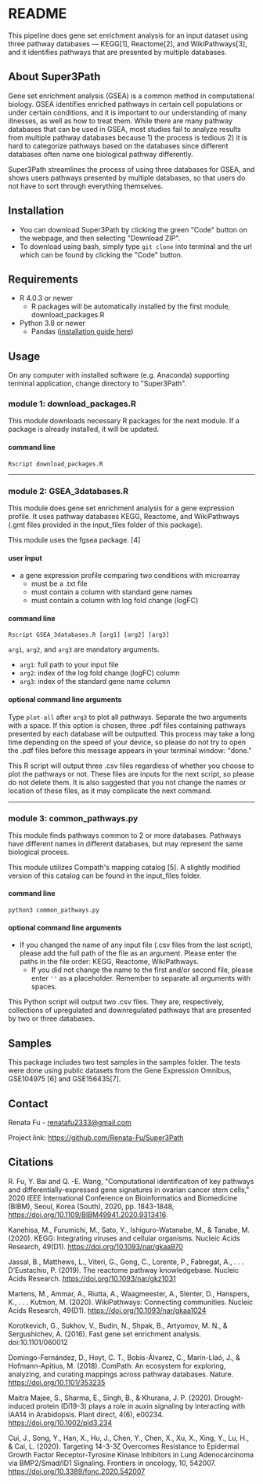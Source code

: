 # README
This pipeline does gene set enrichment analysis for an input dataset using three pathway databases –– KEGG[1], Reactome[2], and WikiPathways[3], and it identifies pathways that are presented by multiple databases.

## About Super3Path
Gene set enrichment analysis (GSEA) is a common method in computational biology. GSEA identifies enriched pathways in certain cell populations or under certain conditions, and it is important to our understanding of many illnesses, as well as how to treat them. While there are many pathway databases that can be used in GSEA, most studies fail to analyze results from multiple pathway databases because 1) the process is tedious 2) it is hard to categorize pathways based on the databases since different databases often name one biological pathway differently.

Super3Path streamlines the process of using three databases for GSEA, and shows users pathways presented by multiple databases, so that users do not have to sort through everything themselves.

## Installation
* You can download Super3Path by clicking the green "Code" button on the webpage, and then selecting "Download ZIP".
* To download using bash, simply type `git clone` into terminal and the url which can be found by clicking the "Code" button.

## Requirements
* R 4.0.3 or newer
    * R packages will be automatically installed by the first module, download_packages.R
* Python 3.8 or newer
    * Pandas ([installation guide here](https://pandas.pydata.org/pandas-docs/stable/getting_started/install.html))

## Usage
On any computer with installed software (e.g. Anaconda) supporting terminal application, change directory to "Super3Path".
### module 1: download_packages.R
This module downloads necessary R packages for the next module. If a package is already installed, it will be updated.
#### command line
`Rscript download_packages.R`

-------------------------------

### module 2: GSEA_3databases.R
This module does gene set enrichment analysis for a gene expression profile.
It uses pathway databases KEGG, Reactome, and WikiPathways (.gmt files provided in the input_files folder of this package).

This module uses the fgsea package. [4]
#### user input
* a gene expression profile comparing two conditions with microarray
    * must be a .txt file
    * must contain a column with standard gene names
    * must contain a column with log fold change (logFC)
#### command line
`Rscript GSEA_3databases.R [arg1] [arg2] [arg3]`

`arg1`, `arg2`, and `arg3` are mandatory arguments.
* `arg1`: full path to your input file
* `arg2`: index of the log fold change (logFC) column
* `arg3`: index of the standard gene name column
#### optional command line arguments
Type `plot-all` after `arg3` to plot all pathways. Separate the two arguments with a space. If this option is chosen, three .pdf files containing pathways presented by each database will be outputted. This process may take a long time depending on the speed of your device, so please do not try to open the .pdf files before this message appears in your terminal window: "done."

This R script will output three .csv files regardless of whether you choose to plot the pathways or not. These files are inputs for the next script, so please do not delete them. It is also suggested that you not change the names or location of these files, as it may complicate the next command.

-------------------------------

### module 3: common_pathways.py
This module finds pathways common to 2 or more databases. Pathways have different names in different databases, but may represent the same biological process.

This module utilizes Compath's mapping catalog [5]. A slightly modified version of this catalog can be found in the input_files folder.
#### command line
`python3 common_pathways.py`
#### optional command line arguments
* If you changed the name of any input file (.csv files from the last script), please add the full path of the file as an argument. Please enter the paths in the file order: KEGG, Reactome, WikiPathways.
    * If you did not change the name to the first and/or second file, please enter `''` as a placeholder.
Remember to separate all arguments with spaces.

This Python script will output two .csv files. They are, respectively, collections of upregulated and downregulated pathways that are presented by two or three databases.

## Samples
This package includes two test samples in the samples folder. The tests were done using public datasets from the Gene Expression Omnibus, GSE104975 [6] and GSE156435[7].

## Contact
Renata Fu - renatafu2333@gmail.com

Project link: https://github.com/Renata-Fu/Super3Path

## Citations
R. Fu, Y. Bai and Q. -E. Wang, "Computational identification of key pathways and differentially-expressed gene signatures in ovarian cancer stem cells," 2020 IEEE International Conference on Bioinformatics and Biomedicine (BIBM), Seoul, Korea (South), 2020, pp. 1843-1848, https://doi.org/10.1109/BIBM49941.2020.9313416.

Kanehisa, M., Furumichi, M., Sato, Y., Ishiguro-Watanabe, M., & Tanabe, M. (2020). KEGG: Integrating viruses and cellular organisms. Nucleic Acids Research, 49(D1). https://doi.org/10.1093/nar/gkaa970

Jassal, B., Matthews, L., Viteri, G., Gong, C., Lorente, P., Fabregat, A., . . . D’Eustachio, P. (2019). The reactome pathway knowledgebase. Nucleic Acids Research. https://doi.org/10.1093/nar/gkz1031

Martens, M., Ammar, A., Riutta, A., Waagmeester, A., Slenter, D., Hanspers, K., . . . Kutmon, M. (2020). WikiPathways: Connecting communities. Nucleic Acids Research, 49(D1). https://doi.org/10.1093/nar/gkaa1024

Korotkevich, G., Sukhov, V., Budin, N., Shpak, B., Artyomov, M. N., & Sergushichev, A. (2016). Fast gene set enrichment analysis. doi:10.1101/060012

Domingo-Fernández, D., Hoyt, C. T., Bobis-Álvarez, C., Marín-Llaó, J., & Hofmann-Apitius, M. (2018). ComPath: An ecosystem for exploring, analyzing, and curating mappings across pathway databases. Nature. https://doi.org/10.1101/353235

Maitra Majee, S., Sharma, E., Singh, B., & Khurana, J. P. (2020). Drought-induced protein (Di19-3) plays a role in auxin signaling by interacting with IAA14 in Arabidopsis. Plant direct, 4(6), e00234. https://doi.org/10.1002/pld3.234

Cui, J., Song, Y., Han, X., Hu, J., Chen, Y., Chen, X., Xu, X., Xing, Y., Lu, H., & Cai, L. (2020). Targeting 14-3-3ζ Overcomes Resistance to Epidermal Growth Factor Receptor-Tyrosine Kinase Inhibitors in Lung Adenocarcinoma via BMP2/Smad/ID1 Signaling. Frontiers in oncology, 10, 542007. https://doi.org/10.3389/fonc.2020.542007
